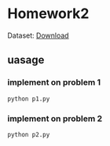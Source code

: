 # Homework2

Dataset: [Download](https://drive.google.com/u/0/uc?export=download&confirm=qrVw&id=1GrCpYJFc8IZM_Uiisq6e8UxwVMFvr4AJ)


## uasage

### implement on problem 1
```
python p1.py
```
### implement on problem 2
```
python p2.py
```